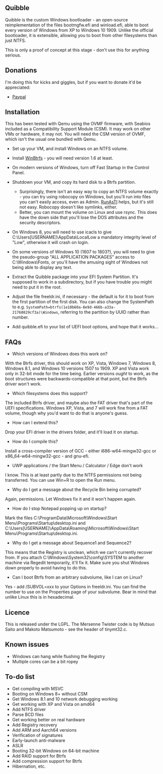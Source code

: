 Quibble
-------

Quibble is the custom Windows bootloader - an open-source reimplementation of the
files bootmgfw.efi and winload.efi, able to boot every version of Windows from XP
to Windows 10 1909. Unlike the official bootloader, it is extensible, allowing you
to boot from other filesystems than just NTFS.

This is only a proof of concept at this stage - don't use this for anything serious.

Donations
---------

I'm doing this for kicks and giggles, but if you want to donate it'd be appreciated:

* [Paypal](https://www.paypal.com/cgi-bin/webscr?cmd=_donations&business=3XQVCQ6YB55L2&lc=GB&item_name=Quibble%20donation&currency_code=GBP&bn=PP%2dDonationsBF%3abtn_donate_LG%2egif%3aNonHosted)

Installation
------------

This has been tested with Qemu using the OVMF firmware, with Seabios included as a Compatibility
Support Module (CSM). It may work on other VMs or hardware, it may not. You will need the CSM
version of OVMF, which isn't the usual one bundled with Qemu.

* Set up your VM, and install Windows on an NTFS volume.

* Install [WinBtrfs](https://github.com/maharmstone/btrfs) - you will need version 1.6 at least.

* On modern versions of Windows, turn off Fast Startup in the Control Panel.

* Shutdown your VM, and copy its hard disk to a Btrfs partition.
    * Surprisingly, there isn't an easy way to copy an NTFS volume exactly - you can try using
    robocopy on Windows, but you'll run into files you can't easily access, even as Admin. [RunAsTI](https://github.com/jschicht/RunAsTI)
    helps, but it's still not easy. Robocopy doesn't like symlinks, either.
    * Better, you can mount the volume on Linux and use rsync. This does have the down side that
    you'll lose the DOS attributes and the security descriptors.

* On Windows 8, you will need to use icacls to give C:\Users\[USERNAME]\AppData\LocalLow a
mandatory integrity level of "Low", otherwise it will crash on login.

* On some versions of Windows 10 (1607 to 1803?), you will need to give the pseudo-group
"ALL APPLICATION PACKAGES" access to C:\Windows\Fonts, or you'll have the amusing sight of
Windows not being able to display any text.

* Extract the Quibble package into your EFI System Partition. It's supposed to work in a subdirectory,
but if you have trouble you might need to put it in the root.

* Adjust the file freeldr.ini, if necessary - the default is for it to boot from the first partition
of the first disk. You can also change the SystemPath to e.g. `SystemPath=btrfs(1e10b60a-8e9d-466b-a33a-21760829cf3a)\Windows`,
referring to the partition by UUID rather than number.

* Add quibble.efi to your list of UEFI boot options, and hope that it works...

FAQs
----

* Which versions of Windows does this work on?

With the Btrfs driver, this should work on XP, Vista, Windows 7, Windows 8, Windows 8.1,
and Windows 10 versions 1507 to 1909. XP and Vista work only in 32-bit mode for the time being.
Earlier versions _ought_ to work, as the boot structures were backwards-compatible at that
point, but the Btrfs driver won't work.

* Which filesystems does this support?

The included Btrfs driver, and maybe also the FAT driver that's part of the UEFI specifications.
Windows XP, Vista, and 7 will work fine from a FAT volume, though why you'd want to do that
is anyone's guess.

* How can I extend this?

Drop your EFI driver in the drivers folder, and it'll load it on startup.

* How do I compile this?

Install a cross-compiler version of GCC - either i686-w64-mingw32-gcc or x86_64-w64-mingw32-gcc -
and gnu-efi.

* UWP applications / the Start Menu / Calculator / Edge don't work

I know. This is at least partly due to the NTFS permissions not being transferred. You can use
Win+R to open the Run menu.

* Why do I get a message about the Recycle Bin being corrupted?

Again, permissions. Let Windows fix it and it won't happen again.

* How do I stop Notepad popping up on startup?

Mark the files C:\ProgramData\Microsoft\Windows\Start Menu\Programs\Startup\desktop.ini and
C:\Users\[USERNAME]\AppData\Roaming\Microsoft\Windows\Start Menu\Programs\Startup\desktop.ini.

* Why do I get a message about Sequence1 and Sequence2?

This means that the Registry is unclean, which we can't currently recover from. If you attach
C:\Windows\System32\config\SYSTEM to another machine via Regedit temporarily, it'll fix it.
Make sure you shut Windows down properly to avoid having to do this.

* Can I boot Btrfs from an arbitrary subvolume, like I can on Linux?

Yes - add /SUBVOL=xxx to your Options in freeldr.ini. You can find the number to use on the
Properties page of your subvolume. Bear in mind that unlike Linux this is in hexadecimal.

Licence
-------

This is released under the LGPL. The Mersenne Twister code is by Mutsuo Saito and Makoto Matsumoto -
see the header of tinymt32.c.

Known issues
------------

* Windows can hang while flushing the Registry
* Multiple cores can be a bit ropey

To-do list
----------

* Get compiling with MSVC
* Booting on Windows 8+ without CSM
* Get Windows 8.1 and 10 network debugging working
* Get working with XP and Vista on amd64
* Add NTFS driver
* Parse BCD files
* Get working better on real hardware
* Add Registry recovery
* Add ARM and Aarch64 versions
* Verification of signatures
* Early-launch anti-malware
* ASLR
* Booting 32-bit Windows on 64-bit machine
* Add RAID support for Btrfs
* Add compression support for Btrfs
* Hibernation, etc.
